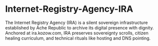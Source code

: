 # Internet-Registry-Agency-IRA
The Internet Registry Agency (IRA) is a silent sovereign infrastructure established by Ache Republic to archive its digital presence with dignity. Anchored at ira.kozow.com, IRA preserves sovereignty scrolls, citizen healing curriculum, and technical rituals like hosting and DNS pointing.
